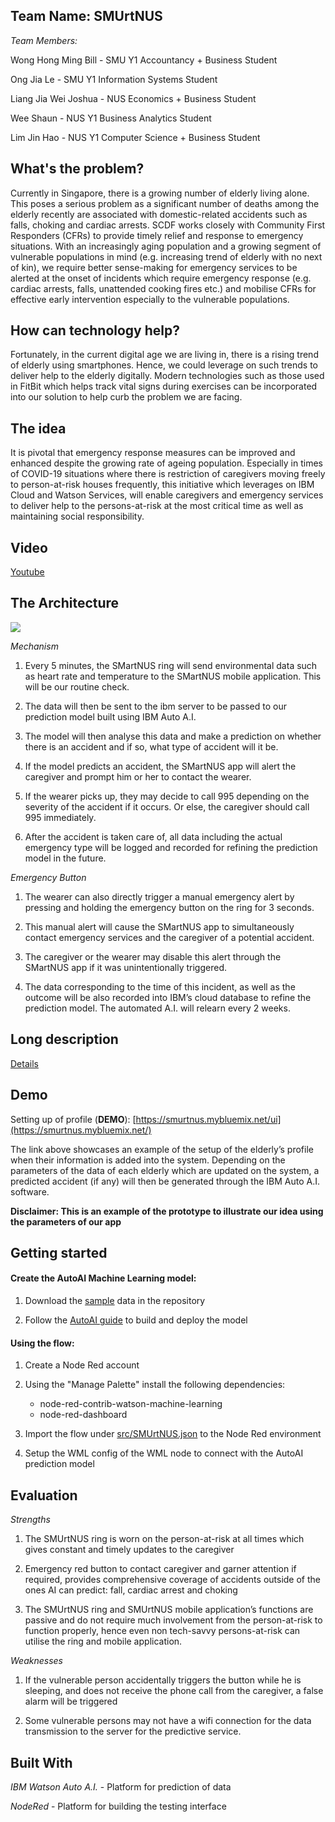 ## Team Name: SMUrtNUS

  

*Team Members:*

  

Wong Hong Ming Bill - SMU Y1 Accountancy + Business Student

  

Ong Jia Le - SMU Y1 Information Systems Student

  

Liang Jia Wei Joshua - NUS Economics + Business Student

  

Wee Shaun - NUS Y1 Business Analytics Student

  

Lim Jin Hao - NUS Y1 Computer Science + Business Student

  
  

## What's the problem?

Currently in Singapore, there is a growing number of elderly living alone. This poses a serious problem as a significant number of deaths among the elderly recently are associated with domestic-related accidents such as falls, choking and cardiac arrests. SCDF works closely with Community First Responders (CFRs) to provide timely relief and response to emergency situations. With an increasingly aging population and a growing segment of vulnerable populations in mind (e.g. increasing trend of elderly with no next of kin), we require better sense-making for emergency services to be alerted at the onset of incidents which require emergency response (e.g. cardiac arrests, falls, unattended cooking fires etc.) and mobilise CFRs for effective early intervention especially to the vulnerable populations.

## How can technology help?

Fortunately, in the current digital age we are living in, there is a rising trend of elderly using smartphones. Hence, we could leverage on such trends to deliver help to the elderly digitally. Modern technologies such as those used in FitBit which helps track vital signs during exercises can be incorporated into our solution to help curb the problem we are facing.

## The idea


It is pivotal that emergency response measures can be improved and enhanced despite the growing rate of ageing population. Especially in times of COVID-19 situations where there is restriction of caregivers moving freely to person-at-risk houses frequently, this initiative which leverages on IBM Cloud and Watson Services, will enable caregivers and emergency services to deliver help to the persons-at-risk at the most critical time as well as maintaining social responsibility.


## Video

[Youtube](https://youtu.be/ndIcyUSlpFs)

  

## The Architecture

![](https://lh6.googleusercontent.com/PSmanP98bW8cIZC4CLTHv0tBl8MVOp9rSMMuNNM_878ODvQFE7LYQdM4CFR1UEuCSfrtBqJ5kBTAlt_BHMmM1un-9NElU9BI4nicOYoOa6IqtJBtckX1fuWZdIdW3vJcN1rOmxiI)

*Mechanism*

1.  Every 5 minutes, the SMartNUS ring will send environmental data such as heart rate and temperature to the SMartNUS mobile application. This will be our routine check.
    
2.  The data will then be sent to the ibm server to be passed to our prediction model built using IBM Auto A.I.
    
3.  The model will then analyse this data and make a prediction on whether there is an accident and if so, what type of accident will it be.
    
4.  If the model predicts an accident, the SMartNUS app will alert the caregiver and prompt him or her to contact the wearer.
    
5.  If the wearer picks up, they may decide to call 995 depending on the severity of the accident if it occurs. Or else, the caregiver should call 995 immediately.
    
6.  After the accident is taken care of, all data including the actual emergency type will be logged and recorded for refining the prediction model in the future.
    

 *Emergency Button* 

1.  The wearer can also directly trigger a manual emergency alert by pressing and holding the emergency button on the ring for 3 seconds.
    
2.  This manual alert will cause the SMartNUS app to simultaneously contact emergency services and the caregiver of a potential accident.
    
3.  The caregiver or the wearer may disable this alert through the SMartNUS app if it was unintentionally triggered.
    
4.  The data corresponding to the time of this incident, as well as the outcome will be also recorded into IBM’s cloud database to refine the prediction model. The automated A.I. will relearn every 2 weeks.
 
 
## Long description

[Details](https://github.com/JinHao-L/SMUrtNUS/blob/master/DESCRIPTION.md)

  

## Demo

  

Setting up of profile (**DEMO**): [https://smurtnus.mybluemix.net/ui](https://smurtnus.mybluemix.net/)

  

The link above showcases an example of the setup of the elderly’s profile when their information is added into the system. Depending on the parameters of the data of each elderly which are updated on the system, a predicted accident (if any) will then be generated through the IBM Auto A.I. software.

  

**Disclaimer: This is an example of the prototype to illustrate our idea using the parameters of our app**

  
  
  
## Getting started  

#### Create the AutoAI Machine Learning model: 
1. Download the [sample](https://github.com/JinHao-L/SMUrtNUS/blob/master/data/Elderly_Data.csv) data in the repository

2. Follow the [AutoAI guide](https://dataplatform.cloud.ibm.com/docs/content/wsj/analyze-data/autoai_example_binary_classifier.html) to build and deploy the model


#### Using the flow:  
1. Create a Node Red account

2. Using the "Manage Palette" install the following dependencies: 
    - node-red-contrib-watson-machine-learning
    - node-red-dashboard
  
3. Import the flow under [src/SMUrtNUS.json](https://github.com/JinHao-L/SMUrtNUS/blob/master/src/SMUrtNUS_flow.json) to the Node Red environment

4. Setup the WML config of the WML node to connect with the AutoAI prediction model

  
  

## Evaluation

  

*Strengths*

  

1.  The SMUrtNUS ring is worn on the person-at-risk at all times which gives constant and timely updates to the caregiver
    
2.  Emergency red button to contact caregiver and garner attention if required, provides comprehensive coverage of accidents outside of the ones AI can predict: fall, cardiac arrest and choking
    
3.  The SMUrtNUS ring and SMUrtNUS mobile application’s functions are passive and do not require much involvement from the person-at-risk to function properly, hence even non tech-savvy persons-at-risk can utilise the ring and mobile application.
    

  

*Weaknesses*

  

1.  If the vulnerable person accidentally triggers the button while he is sleeping, and does not receive the phone call from the caregiver, a false alarm will be triggered
    
2.  Some vulnerable persons may not have a wifi connection for the data transmission to the server for the predictive service.


## Built With


*IBM Watson Auto A.I.* - Platform for prediction of data


*NodeRed* - Platform for building the testing interface
